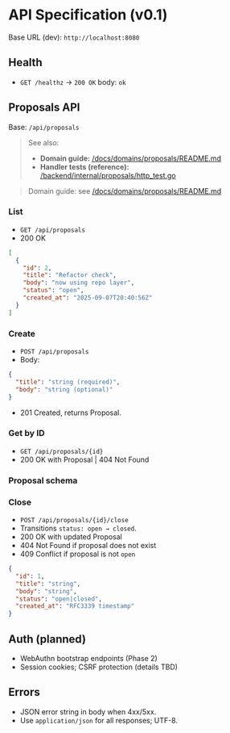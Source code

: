 # API Specification (v0.1)

Base URL (dev): `http://localhost:8080`

## Health
- `GET /healthz` → `200 OK` body: `ok`

## Proposals API
Base: `/api/proposals`

> See also:
> - **Domain guide:** [/docs/domains/proposals/README.md](./domains/proposals/README.md)
> - **Handler tests (reference):** [/backend/internal/proposals/http_test.go](../backend/internal/proposals/http_test.go)

> Domain guide: see [/docs/domains/proposals/README.md](./domains/proposals/README.md)

### List
- `GET /api/proposals`
- 200 OK
```json
[
  {
    "id": 2,
    "title": "Refactor check",
    "body": "now using repo layer",
    "status": "open",
    "created_at": "2025-09-07T20:40:56Z"
  }
]
```

### Create

* `POST /api/proposals`
* Body:

```json
{
  "title": "string (required)",
  "body": "string (optional)"
}
```

* 201 Created, returns Proposal.

### Get by ID

* `GET /api/proposals/{id}`
* 200 OK with Proposal | 404 Not Found

### Proposal schema
### Close
- `POST /api/proposals/{id}/close`
- Transitions `status: open → closed`.
- 200 OK with updated Proposal
- 404 Not Found if proposal does not exist
- 409 Conflict if proposal is not `open`

```json
{
  "id": 1,
  "title": "string",
  "body": "string",
  "status": "open|closed",
  "created_at": "RFC3339 timestamp"
}
```

## Auth (planned)

* WebAuthn bootstrap endpoints (Phase 2)
* Session cookies; CSRF protection (details TBD)

## Errors

* JSON error string in body when 4xx/5xx.
* Use `application/json` for all responses; UTF-8.
